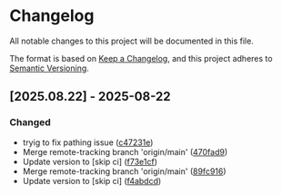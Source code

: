 # Changelog

All notable changes to this project will be documented in this file.

The format is based on [Keep a Changelog](https://keepachangelog.com/en/1.0.0/),
and this project adheres to [Semantic Versioning](https://semver.org/spec/v2.0.0.html).

## [2025.08.22] - 2025-08-22

### Changed

* tryig to fix pathing issue ([c47231e](https://github.com/N6REJ/mod_bearslivesearch/commit/c47231e))
* Merge remote-tracking branch 'origin/main' ([470fad9](https://github.com/N6REJ/mod_bearslivesearch/commit/470fad9))
* Update version to  [skip ci] ([f73e1cf](https://github.com/N6REJ/mod_bearslivesearch/commit/f73e1cf))
* Merge remote-tracking branch 'origin/main' ([89fc916](https://github.com/N6REJ/mod_bearslivesearch/commit/89fc916))
* Update version to  [skip ci] ([f4abdcd](https://github.com/N6REJ/mod_bearslivesearch/commit/f4abdcd))


